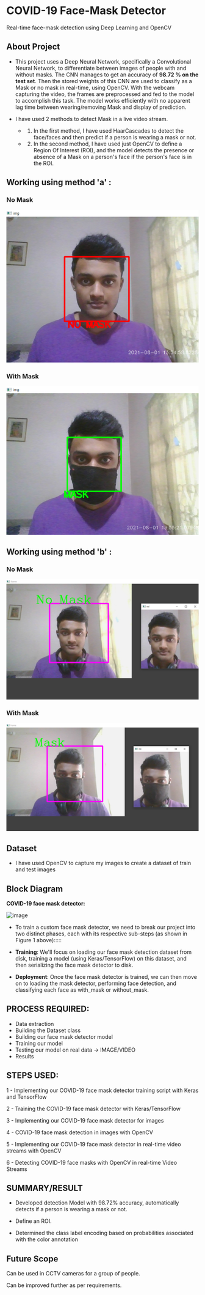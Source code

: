 # COVID-19 Face-Mask Detector
Real-time face-mask detection using Deep Learning and OpenCV

## About Project
* This project uses a Deep Neural Network, specifically a Convolutional Neural Network, to differentiate between images of people with and without masks. The CNN manages to get an accuracy of **98.72 % on the test set**. Then the stored weights of this CNN are used to classify as a Mask or no mask in real-time, using OpenCV.
With the webcam capturing the video, the frames are preprocessed and fed to the model to accomplish this task. The model works efficiently with no apparent lag time between
wearing/removing Mask and display of prediction.

* I have used 2 methods to detect Mask in a live video stream.
   * 1. In the first method, I have used HaarCascades to detect the face/faces and then predict if a person is wearing a mask or not.
   * 2. In the second method, I have used just OpenCV to define a Region Of Interest (ROI), and the model detects the presence or absence of a Mask on a person's face if the person's face is in the ROI.
  


## Working using method 'a' :

### No Mask

![image](nomask1.png)

### With Mask

![image](mask1.png)

## Working using method 'b' :

### No Mask

![image](nomask.png)

### With Mask

![image](mask.png)




## Dataset

* I have used OpenCV to capture my images to create a dataset of train and test images

## Block Diagram

**COVID-19 face mask detector:**

![image](https://user-images.githubusercontent.com/41515202/94375426-27f00a00-0131-11eb-82ac-11e28d0b0d95.png)

* To train a custom face mask detector, we need to break our project into two distinct phases, each with its respective sub-steps (as shown in Figure 1 above):::::

* **Training**: We'll focus on loading our face mask detection dataset from disk, training a model (using Keras/TensorFlow) on this dataset, and then serializing the face mask detector to disk.
* **Deployment**: Once the face mask detector is trained, we can then move on to loading the mask detector, performing face detection, and classifying each face as with_mask or without_mask.


PROCESS REQUIRED:
-----------------------
* Data extraction
* Building the Dataset class
* Building our face mask detector model
* Training our model
* Testing our model on real data -> IMAGE/VIDEO
* Results


STEPS USED:
-----------------------------------------------------------
1 - Implementing our COVID-19 face mask detector training script with Keras and TensorFlow

2 - Training the COVID-19 face mask detector with Keras/TensorFlow

3 - Implementing our COVID-19 face mask detector for images

4 - COVID-19 face mask detection in images with OpenCV

5 - Implementing our COVID-19 face mask detector in real-time video streams with OpenCV

6 - Detecting COVID-19 face masks with OpenCV in real-time Video Streams 



SUMMARY/RESULT
---------------
* Developed detection Model with 98.72% accuracy, automatically detects if a person is wearing a mask or not.

* Define an ROI.

* Determined the class label encoding based on probabilities associated with the color annotation

Future Scope
------------
Can be used in CCTV cameras for a group of people.

Can be improved further as per requirements.
